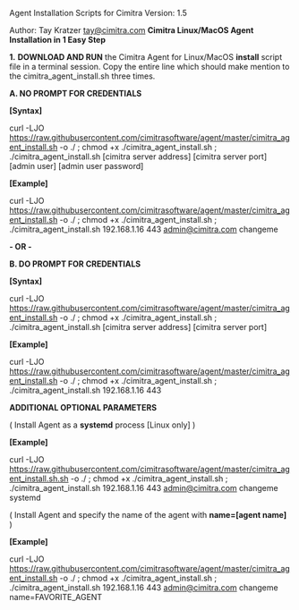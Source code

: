 
Agent Installation Scripts for Cimitra
Version: 1.5

Author: Tay Kratzer tay@cimitra.com
**Cimitra Linux/MacOS Agent Installation in 1 Easy Step**

**1.** **DOWNLOAD AND RUN** the Cimitra Agent for Linux/MacOS **install** script file in a terminal session. Copy the entire line which should make mention to the cimitra_agent_install.sh three times. 

**A. NO PROMPT FOR CREDENTIALS**

**[Syntax]**

curl -LJO https://raw.githubusercontent.com/cimitrasoftware/agent/master/cimitra_agent_install.sh -o ./ ; chmod +x ./cimitra_agent_install.sh ; ./cimitra_agent_install.sh [cimitra server address] [cimitra server port] [admin user] [admin user password]

**[Example]**

curl -LJO https://raw.githubusercontent.com/cimitrasoftware/agent/master/cimitra_agent_install.sh -o ./ ; chmod +x ./cimitra_agent_install.sh ; ./cimitra_agent_install.sh 192.168.1.16 443 admin@cimitra.com changeme

**- OR -**

**B. DO PROMPT FOR CREDENTIALS**

**[Syntax]**

curl -LJO https://raw.githubusercontent.com/cimitrasoftware/agent/master/cimitra_agent_install.sh -o ./ ; chmod +x ./cimitra_agent_install.sh ; ./cimitra_agent_install.sh [cimitra server address] [cimitra server port]

**[Example]**

curl -LJO https://raw.githubusercontent.com/cimitrasoftware/agent/master/cimitra_agent_install.sh -o ./ ; chmod +x ./cimitra_agent_install.sh ; ./cimitra_agent_install.sh 192.168.1.16 443

**ADDITIONAL OPTIONAL PARAMETERS**

( Install Agent as a **systemd** process [Linux only] )

**[Example]**

curl -LJO https://raw.githubusercontent.com/cimitrasoftware/agent/master/cimitra_agent_install.sh.sh -o ./ ; chmod +x ./cimitra_agent_install.sh ; ./cimitra_agent_install.sh 192.168.1.16 443 admin@cimitra.com changeme systemd

( Install Agent and specify the name of the agent with **name=[agent name]** )

**[Example]**

curl -LJO https://raw.githubusercontent.com/cimitrasoftware/agent/master/cimitra_agent_install.sh -o ./ ; chmod +x ./cimitra_agent_install.sh ; ./cimitra_agent_install.sh 192.168.1.16 443 admin@cimitra.com changeme name=FAVORITE_AGENT


